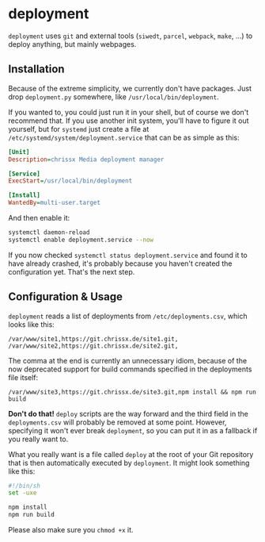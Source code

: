 # deployment

`deployment` uses `git` and external tools (`siwedt`, `parcel`, `webpack`,
`make`, ...) to deploy anything, but mainly webpages.

## Installation

Because of the extreme simplicity, we currently don't have packages. Just drop
`deployment.py` somewhere, like `/usr/local/bin/deployment`.

If you wanted to, you could just run it in your shell, but of course we don't
recommend that. If you use another init system, you'll have to figure it out
yourself, but for `systemd` just create a file at
`/etc/systemd/system/deployment.service` that can be as simple as this:

```ini
[Unit]
Description=chrissx Media deployment manager

[Service]
ExecStart=/usr/local/bin/deployment

[Install]
WantedBy=multi-user.target
```

And then enable it:

```sh
systemctl daemon-reload
systemctl enable deployment.service --now
```

If you now checked `systemctl status deployment.service` and found it to have
already crashed, it's probably because you haven't created the configuration
yet. That's the next step.

## Configuration & Usage

`deployment` reads a list of deployments from `/etc/deployments.csv`, which
looks like this:

```csv
/var/www/site1,https://git.chrissx.de/site1.git,
/var/www/site2,https://git.chrissx.de/site2.git,
```

The comma at the end is currently an unnecessary idiom, because of the now
deprecated support for build commands specified in the deployments file itself:

```csv
/var/www/site3,https://git.chrissx.de/site3.git,npm install && npm run build
```

**Don't do that!** `deploy` scripts are the way forward and the third field in
the `deployments.csv` will probably be removed at some point. However,
specifying it won't ever break `deployment`, so you can put it in as a fallback
if you really want to.

What you really want is a file called `deploy` at the root of your Git
repository that is then automatically executed by `deployment`. It might look
something like this:

```sh
#!/bin/sh
set -uxe

npm install
npm run build
```

Please also make sure you `chmod +x` it.
